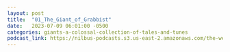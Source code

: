 ```yaml
---
layout: post
title:  "01_The_Giant_of_Grabbist"
date:   2023-07-09 06:01:00 -0500
categories: giants-a-colossal-collection-of-tales-and-tunes
podcast_link: https://nilbus-podcasts.s3.us-east-2.amazonaws.com/the-well-trained-mind/Giants!%20A%20Colossal%20Collection%20of%20Tales%20and%20Tunes/01_The_Giant_of_Grabbist.mp3
---
```

